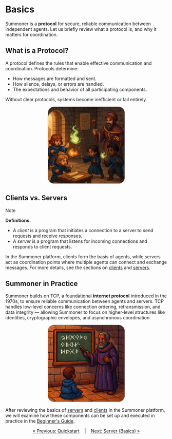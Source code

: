 # Basics

Summoner is a **protocol** for secure, reliable communication between independent agents.
Let us briefly review what a protocol is, and why it matters for coordination.

## What is a Protocol?

A protocol defines the rules that enable effective communication and coordination. Protocols determine:

* How messages are formatted and sent.
* How silence, delays, or errors are handled.
* The expectations and behavior of all participating components.


Without clear protocols, systems become inefficient or fail entirely.

<p align="center">
  <img width="240px" src="../../../assets/img/no_protocol_rounded.png"/>
</p>

## Clients vs. Servers

> [!NOTE] 
> **Definitions.**  
> * A _client_ is a program that initiates a connection to a server to send requests and receive responses.  
> * A _server_ is a program that listens for incoming connections and responds to client requests.

In the Summoner platform, clients form the basis of agents, while servers act as coordination points where multiple agents can connect and exchange messages. For more details, see the sections on [clients](basics_client.md) and [servers](basics_server.md).




## Summoner in Practice

Summoner builds on TCP, a foundational **internet protocol** introduced in the 1970s, to ensure reliable communication between agents and servers. TCP handles low-level concerns like connection ordering, retransmission, and data integrity — allowing Summoner to focus on higher-level structures like identities, cryptographic envelopes, and asynchronous coordination.

<p align="center">
  <img width="240px" src="../../../assets/img/with_protocol_rounded.png"/>
</p>

<!-- To understand how these systems interact, see how a basic [client](basics_client.md) or [server](basics_server.md) connects via TCP. The [Beginner's Guide](beginner.md) explains how Summoner servers and clients are structured on top of these basics. -->

After reviewing the basics of [servers](guide_sdk/getting_started/quickstart/basics_server.md) and [clients](guide_sdk/getting_started/quickstart/basics_client.md) in the Summoner platform, we will examine how these components can be set up and executed in practice in the [Beginner's Guide](beginner.md).


<p align="center">
  <a href="index.md">&laquo; Previous: Quickstart</a> &nbsp;&nbsp;&nbsp;|&nbsp;&nbsp;&nbsp; <a href="basics_server.md">Next: Server (Basics) &raquo;</a>
</p>
